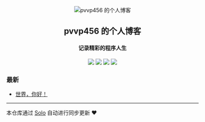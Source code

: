 <p align="center"><img alt="pvvp456 的个人博客" src="https://static.b3log.org/images/brand/solo-32.png"></p><h2 align="center">
pvvp456 的个人博客
</h2>

<h4 align="center">记录精彩的程序人生</h4>
<p align="center"><a title="pvvp456 的个人博客" target="_blank" href="https://github.com/pvvp456/solo-blog"><img src="https://img.shields.io/github/last-commit/pvvp456/solo-blog.svg?style=flat-square&color=FF9900"></a>
<a title="GitHub repo size in bytes" target="_blank" href="https://github.com/pvvp456/solo-blog"><img src="https://img.shields.io/github/repo-size/pvvp456/solo-blog.svg?style=flat-square"></a>
<a title="Solo Version" target="_blank" href="https://github.com/b3log/solo/releases"><img src="https://img.shields.io/badge/solo-3.6.6-f1e05a.svg?style=flat-square&color=blueviolet"></a>
<a title="Hits" target="_blank" href="https://github.com/b3log/hits"><img src="https://hits.b3log.org/pvvp456/solo-blog.svg"></a></p>

### 最新

* [世界，你好！](https://www.thexw.cn/hello-solo)



---

本仓库通过 [Solo](https://github.com/b3log/solo) 自动进行同步更新 ❤️ 